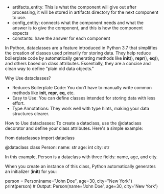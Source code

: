 - artifacts_entity: This is what the component will give out after processing, it will be stored in artifacts directory for the next component to use.
- config_entity: connects what the component needs and what the answer is to give the component, and this is how the component expects
- constants: have the answer for each component




















In Python, dataclasses are a feature introduced in Python 3.7 that simplifies the creation of classes used primarily for storing data. They help reduce boilerplate code by automatically generating methods like __init__(), __repr__(), __eq__(), and others based on class attributes. Essentially, they are a concise and clean way to define "plain old data objects."

Why Use dataclasses?
- Reduces Boilerplate Code: You don’t have to manually write common methods like __init__, __repr__, __eq__, etc.
- Easy to Use: You can define classes intended for storing data with less effort.
- Type Annotations: They work well with type hints, making your data structures clearer.

How to Use dataclasses:
To create a dataclass, use the @dataclass decorator and define your class attributes. Here's a simple example:

from dataclasses import dataclass

@dataclass
class Person:
    name: str
    age: int
    city: str

In this example, Person is a dataclass with three fields: name, age, and city.

When you create an instance of this class, Python automatically generates an initializer (__init__) for you:

person = Person(name="John Doe", age=30, city="New York")
print(person)  # Output: Person(name='John Doe', age=30, city='New York')


